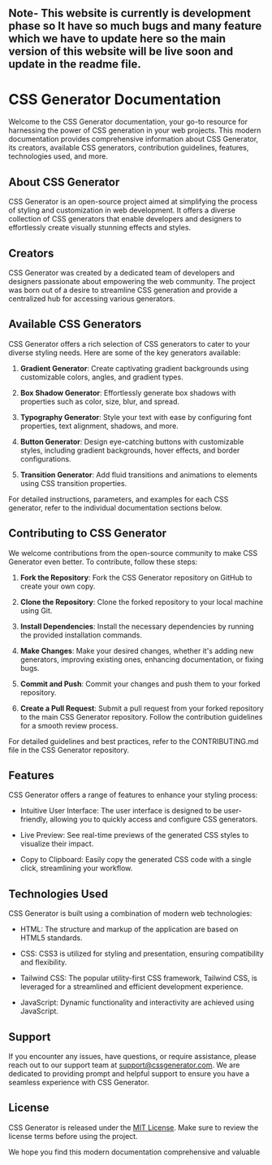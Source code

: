 ## **Note- This website is currently is development phase so It have so much bugs and many feature which we have to update here so the main version of this website will be live soon and update in the readme file.**

# CSS Generator Documentation

Welcome to the CSS Generator documentation, your go-to resource for harnessing the power of CSS generation in your web projects. This modern documentation provides comprehensive information about CSS Generator, its creators, available CSS generators, contribution guidelines, features, technologies used, and more.

## About CSS Generator

CSS Generator is an open-source project aimed at simplifying the process of styling and customization in web development. It offers a diverse collection of CSS generators that enable developers and designers to effortlessly create visually stunning effects and styles.

## Creators

CSS Generator was created by a dedicated team of developers and designers passionate about empowering the web community. The project was born out of a desire to streamline CSS generation and provide a centralized hub for accessing various generators.

## Available CSS Generators

CSS Generator offers a rich selection of CSS generators to cater to your diverse styling needs. Here are some of the key generators available:

1. **Gradient Generator**: Create captivating gradient backgrounds using customizable colors, angles, and gradient types.

2. **Box Shadow Generator**: Effortlessly generate box shadows with properties such as color, size, blur, and spread.

3. **Typography Generator**: Style your text with ease by configuring font properties, text alignment, shadows, and more.

4. **Button Generator**: Design eye-catching buttons with customizable styles, including gradient backgrounds, hover effects, and border configurations.

5. **Transition Generator**: Add fluid transitions and animations to elements using CSS transition properties.

For detailed instructions, parameters, and examples for each CSS generator, refer to the individual documentation sections below.

## Contributing to CSS Generator

We welcome contributions from the open-source community to make CSS Generator even better. To contribute, follow these steps:

1. **Fork the Repository**: Fork the CSS Generator repository on GitHub to create your own copy.

2. **Clone the Repository**: Clone the forked repository to your local machine using Git.

3. **Install Dependencies**: Install the necessary dependencies by running the provided installation commands.

4. **Make Changes**: Make your desired changes, whether it's adding new generators, improving existing ones, enhancing documentation, or fixing bugs.

5. **Commit and Push**: Commit your changes and push them to your forked repository.

6. **Create a Pull Request**: Submit a pull request from your forked repository to the main CSS Generator repository. Follow the contribution guidelines for a smooth review process.

For detailed guidelines and best practices, refer to the CONTRIBUTING.md file in the CSS Generator repository.

## Features

CSS Generator offers a range of features to enhance your styling process:

- Intuitive User Interface: The user interface is designed to be user-friendly, allowing you to quickly access and configure CSS generators.

- Live Preview: See real-time previews of the generated CSS styles to visualize their impact.

- Copy to Clipboard: Easily copy the generated CSS code with a single click, streamlining your workflow.

## Technologies Used

CSS Generator is built using a combination of modern web technologies:

- HTML: The structure and markup of the application are based on HTML5 standards.

- CSS: CSS3 is utilized for styling and presentation, ensuring compatibility and flexibility.

- Tailwind CSS: The popular utility-first CSS framework, Tailwind CSS, is leveraged for a streamlined and efficient development experience.

- JavaScript: Dynamic functionality and interactivity are achieved using JavaScript.

## Support

If you encounter any issues, have questions, or require assistance, please reach out to our support team at support@cssgenerator.com. We are dedicated to providing prompt and helpful support to ensure you have a seamless experience with CSS Generator.

## License

CSS Generator is released under the [MIT License](https://opensource.org/licenses/MIT). Make sure to review the license terms before using the project.

We hope you find this modern documentation comprehensive and valuable
